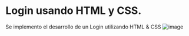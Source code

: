 # Login usando HTML y CSS.
Se implemento el desarrollo de un Login utilizando HTML &amp; CSS
![image](https://github.com/JoanDaniel18/Login1/assets/71899829/51f1bb68-e392-4822-bbbe-ba6313371f40)
